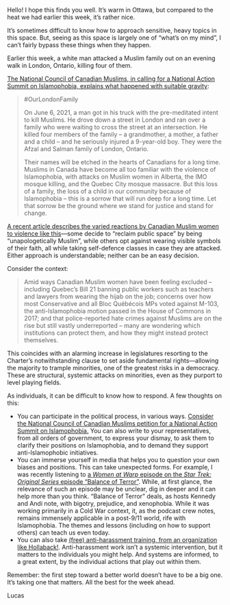 Hello! I hope this finds you well. It’s warm in Ottawa, but compared to the heat we had earlier this week, it’s rather nice.

It’s sometimes difficult to know how to approach sensitive, heavy topics in this space. But, seeing as this space is largely one of “what’s on my mind”, I can’t fairly bypass these things when they happen.

Earlier this week, a white man attacked a Muslim family out on an evening walk in London, Ontario, killing four of them.

[The National Council of Canadian Muslims, in calling for a National Action Summit on Islamophobia, explains what happened with suitable gravity](https://www.nccm.ca/london/):

> #OurLondonFamily 
>
> On June 6, 2021, a man got in his truck with the pre-meditated intent to kill Muslims. He drove down a street in London and ran over a family who were waiting to cross the street at an intersection. He killed four members of the family – a grandmother, a mother, a father and a child – and he seriously injured a 9-year-old boy. They were the Afzal and Salman family of London, Ontario. 
> 
> Their names will be etched in the hearts of Canadians for a long time. Muslims in Canada have become all too familiar with the violence of Islamophobia, with attacks on Muslim women in Alberta, the IMO mosque killing, and the Quebec City mosque massacre. But this loss of a family, the loss of a child in our community because of Islamophobia – this is a sorrow that will run deep for a long time. Let that sorrow be the ground where we stand for justice and stand for change. 

[A recent article describes the varied reactions by Canadian Muslim women to violence like this](https://www.theglobeandmail.com/canada/article-shaken-by-recent-attacks-canadian-muslim-women-stand-up-against-hate/)—some decide to “reclaim public space” by being “unapologetically Muslim”, while others opt against wearing visible symbols of their faith, all while taking self-defence classes in case they are attacked. Either approach is understandable; neither can be an easy decision.

Consider the context:

> Amid ways Canadian Muslim women have been feeling excluded – including Quebec’s Bill 21 banning public workers such as teachers and lawyers from wearing the hijab on the job; concerns over how most Conservative and all Bloc Québécois MPs voted against M-103, the anti-Islamophobia motion passed in the House of Commons in 2017; and that police-reported hate crimes against Muslims are on the rise but still vastly underreported – many are wondering which institutions can protect them, and how they might instead protect themselves.

This coincides with an alarming increase in legislatures resorting to the Charter’s notwithstanding clause to set aside fundamental rights—allowing the majority to trample minorities, one of the greatest risks in a democracy. These are structural, systemic attacks on minorities, even as they purport to level playing fields.

As individuals, it can be difficult to know how to respond. A few thoughts on this:

- You can participate in the political process, in various ways. [Consider the National Council of Canadian Muslims petition for a National Action Summit on Islamophobia.](https://www.nccm.ca/london/) You can also write to your representatives, from all orders of government, to express your dismay, to ask them to clarify their positions on Islamophobia, and to demand they support anti-Islamophobic initiatives.
- You can immerse yourself in media that helps you to question your own biases and positions. This can take unexpected forms. For example, I was recently listening to [a _Women at Warp_ episode on the _Star Trek: Original Series_ episode “Balance of Terror”](https://www.womenatwarp.com/episode-146-balance-of-terror/). While, at first glance, the relevance of such an episode may be unclear, dig in deeper and it can help more than you think. “Balance of Terror” deals, as hosts Kennedy and Andi note, with bigotry, prejudice, and xenophobia. While it was working primarily in a Cold War context, it, as the podcast crew notes, remains immensely applicable in a post-9/11 world, rife with Islamophobia. The themes and lessons (including on how to support others) can teach us even today.
- You can also take [(free) anti-harassment training, from an organization like Hollaback!](https://www.ihollaback.org/harassmenttraining/). Anti-harassment work isn’t a systemic intervention, but it matters to the individuals you might help. And systems are informed, to a great extent, by the individual actions that play out within them.

Remember: the first step toward a better world doesn’t have to be a big one. It’s taking one that matters. All the best for the week ahead.

Lucas
